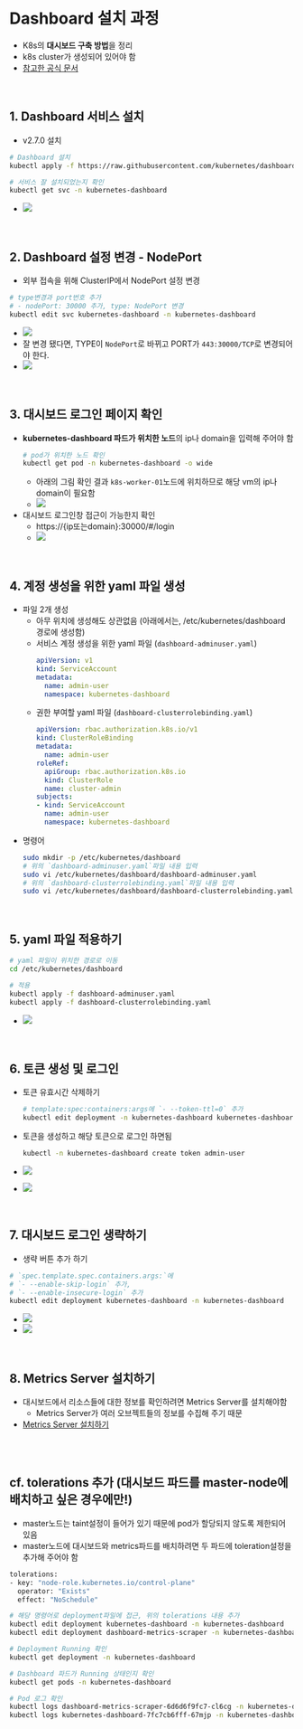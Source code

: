 # Dashboard 설치 과정
* K8s의 **대시보드 구축 방법**을 정리
* k8s cluster가 생성되어 있어야 함
* [참고한 공식 문서](https://kubernetes.io/ko/docs/tasks/access-application-cluster/web-ui-dashboard/)

<br>

## 1. Dashboard 서비스 설치
* v2.7.0 설치
```sh
# Dashboard 설치
kubectl apply -f https://raw.githubusercontent.com/kubernetes/dashboard/v2.7.0/aio/deploy/recommended.yaml

# 서비스 잘 설치되었는지 확인
kubectl get svc -n kubernetes-dashboard
```
* ![](2024-11-28-16-24-16.png)

<br>

## 2. Dashboard 설정 변경 - NodePort
* 외부 접속을 위해 ClusterIP에서 NodePort 설정 변경
```sh
# type변경과 port번호 추가
# - nodePort: 30000 추가, type: NodePort 변경
kubectl edit svc kubernetes-dashboard -n kubernetes-dashboard
```
* ![](2024-11-28-18-56-45.png)
* 잘 변경 됐다면, TYPE이 `NodePort`로 바뀌고 PORT가 `443:30000/TCP`로 변경되어야 한다.
* ![](2024-11-28-19-00-47.png)

<br>

## 3. 대시보드 로그인 페이지 확인
* **kubernetes-dashboard 파드가 위치한 노드**의 ip나 domain을 입력해 주어야 함
  ```sh
  # pod가 위치한 노드 확인
  kubectl get pod -n kubernetes-dashboard -o wide
  ```
  * 아래의 그림 확인 결과 `k8s-worker-01`노드에 위치하므로 해당 vm의 ip나 domain이 필요함
  * ![](2024-12-09-18-32-17.png)
* 대시보드 로그인창 접근이 가능한지 확인
  * https://{ip또는domain}:30000/#/login
  * ![](2024-11-28-20-09-53.png)

<br>

## 4. 계정 생성을 위한 yaml 파일 생성
* 파일 2개 생성
  * 아무 위치에 생성해도 상관없음 (아래에서는, /etc/kubernetes/dashboard 경로에 생성함)
  * 서비스 계정 생성을 위한 yaml 파일 (`dashboard-adminuser.yaml`)
    ```yaml
    apiVersion: v1
    kind: ServiceAccount
    metadata:
      name: admin-user
      namespace: kubernetes-dashboard
    ```
  * 권한 부여할 yaml 파일 (`dashboard-clusterrolebinding.yaml`)
    ```yaml
    apiVersion: rbac.authorization.k8s.io/v1
    kind: ClusterRoleBinding
    metadata:
      name: admin-user
    roleRef:
      apiGroup: rbac.authorization.k8s.io
      kind: ClusterRole
      name: cluster-admin
    subjects:
    - kind: ServiceAccount
      name: admin-user
      namespace: kubernetes-dashboard
    ```
* 명령어
  ```sh
  sudo mkdir -p /etc/kubernetes/dashboard
  # 위의 `dashboard-adminuser.yaml`파일 내용 입력
  sudo vi /etc/kubernetes/dashboard/dashboard-adminuser.yaml
  # 위의 `dashboard-clusterrolebinding.yaml`파일 내용 입력
  sudo vi /etc/kubernetes/dashboard/dashboard-clusterrolebinding.yaml
  ```

<br>

## 5. yaml 파일 적용하기

```sh
# yaml 파일이 위치한 경로로 이동
cd /etc/kubernetes/dashboard

# 적용
kubectl apply -f dashboard-adminuser.yaml
kubectl apply -f dashboard-clusterrolebinding.yaml
```
* ![](2024-11-29-10-52-20.png)

<br>

## 6. 토큰 생성 및 로그인
* 토큰 유효시간 삭제하기
  ```sh
  # template:spec:containers:args에 `- --token-ttl=0` 추가
  kubectl edit deployment -n kubernetes-dashboard kubernetes-dashboard
  ```

* 토큰을 생성하고 해당 토큰으로 로그인 하면됨
  ```sh
  kubectl -n kubernetes-dashboard create token admin-user
  ```
* ![](2024-11-29-10-53-05.png)
* ![](2024-11-29-10-55-04.png)

<br>

## 7. 대시보드 로그인 생략하기
* 생략 버튼 추가 하기

```sh
# `spec.template.spec.containers.args:`에  
# `- --enable-skip-login` 추가, 
# `- --enable-insecure-login` 추가
kubectl edit deployment kubernetes-dashboard -n kubernetes-dashboard
```
* ![](2024-11-29-12-05-31.png)
* ![](2024-11-29-12-07-47.png)

<br>

## 8. Metrics Server 설치하기
* 대시보드에서 리소스들에 대한 정보를 확인하려면 Metrics Server를 설치해야함
  * Metrics Server가 여러 오브젝트들의 정보를 수집해 주기 때문
* [Metrics Server 설치하기](/create-k8s-cluster/create-metrics-server/create-metrics-server.md)

<br><br>

## cf. tolerations 추가 (대시보드 파드를 master-node에 배치하고 싶은 경우에만!)
* master노드는 taint설정이 들어가 있기 때문에 pod가 할당되지 않도록 제한되어 있음
* master노드에 대시보드와 metrics파드를 배치하려면 두 파드에 toleration설정을 추가해 주어야 함

```sh
tolerations:
- key: "node-role.kubernetes.io/control-plane"
  operator: "Exists"
  effect: "NoSchedule"
```

```sh
# 해당 명령어로 deployment파일에 접근, 위의 tolerations 내용 추가
kubectl edit deployment kubernetes-dashboard -n kubernetes-dashboard
kubectl edit deployment dashboard-metrics-scraper -n kubernetes-dashboard

# Deployment Running 확인
kubectl get deployment -n kubernetes-dashboard

# Dashboard 파드가 Running 상태인지 확인
kubectl get pods -n kubernetes-dashboard

# Pod 로그 확인
kubectl logs dashboard-metrics-scraper-6d6d6f9fc7-cl6cg -n kubernetes-dashboard
kubectl logs kubernetes-dashboard-7fc7cb6fff-67mjp -n kubernetes-dashboard
```

<br>